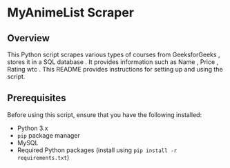 # MyAnimeList Scraper 

## Overview

This Python script scrapes various types of courses from GeeksforGeeks , stores it in a SQL database . It provides information such as Name , Price , Rating wtc . This README provides instructions for setting up and using the script.

## Prerequisites

Before using this script, ensure that you have the following installed:

- Python 3.x
- `pip` package manager
- MySQL
- Required Python packages (install using `pip install -r requirements.txt`)